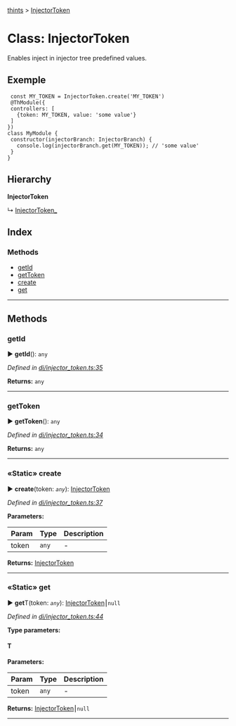 [thints](../README.md) > [InjectorToken](../classes/injectortoken.md)



# Class: InjectorToken


Enables inject in injector tree predefined values.

## Exemple

     const MY_TOKEN = InjectorToken.create('MY_TOKEN')
     @ThModule({
     controllers: [
       {token: MY_TOKEN, value: 'some value'}
     ]
    })
    class MyModule {
     constructor(injectorBranch: InjectorBranch) {
       console.log(injectorBranch.get(MY_TOKEN)); // 'some value'
     }
    }

## Hierarchy

**InjectorToken**

↳  [InjectorToken_](injectortoken_.md)








## Index

### Methods

* [getId](injectortoken.md#getid)
* [getToken](injectortoken.md#gettoken)
* [create](injectortoken.md#create)
* [get](injectortoken.md#get)



---
## Methods
<a id="getid"></a>

###  getId

► **getId**(): `any`




*Defined in [di/injector_token.ts:35](https://github.com/digitalinfluencers/ThinTS/blob/686c6e5/src/di/injector_token.ts#L35)*





**Returns:** `any`





___

<a id="gettoken"></a>

###  getToken

► **getToken**(): `any`




*Defined in [di/injector_token.ts:34](https://github.com/digitalinfluencers/ThinTS/blob/686c6e5/src/di/injector_token.ts#L34)*





**Returns:** `any`





___

<a id="create"></a>

### «Static» create

► **create**(token: *`any`*): [InjectorToken](injectortoken.md)




*Defined in [di/injector_token.ts:37](https://github.com/digitalinfluencers/ThinTS/blob/686c6e5/src/di/injector_token.ts#L37)*



**Parameters:**

| Param | Type | Description |
| ------ | ------ | ------ |
| token | `any`   |  - |





**Returns:** [InjectorToken](injectortoken.md)





___

<a id="get"></a>

### «Static» get

► **get**T(token: *`any`*): [InjectorToken](injectortoken.md)⎮`null`




*Defined in [di/injector_token.ts:44](https://github.com/digitalinfluencers/ThinTS/blob/686c6e5/src/di/injector_token.ts#L44)*



**Type parameters:**

#### T 
**Parameters:**

| Param | Type | Description |
| ------ | ------ | ------ |
| token | `any`   |  - |





**Returns:** [InjectorToken](injectortoken.md)⎮`null`





___


